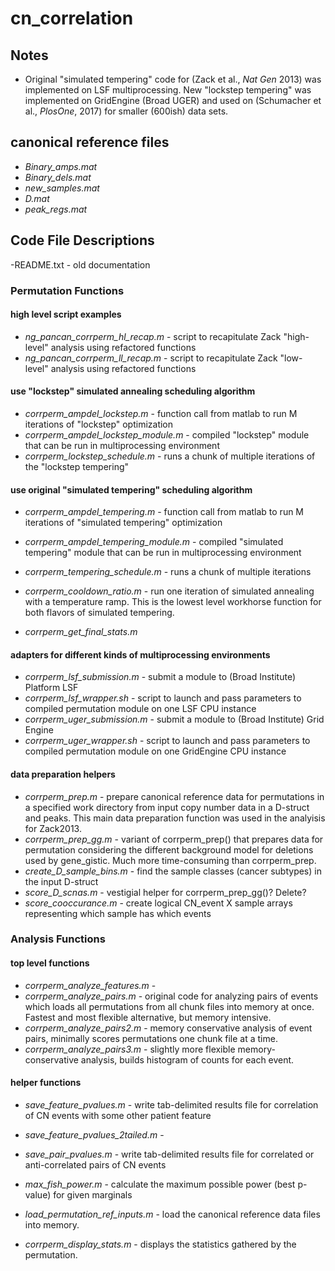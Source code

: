 # cn_correlation

## Notes
- Original "simulated tempering" code for (Zack et al., *Nat Gen* 2013) was implemented on LSF multiprocessing. New 
"lockstep tempering" was implemented on GridEngine (Broad UGER) and used on (Schumacher et al., *PlosOne*, 2017) for 
smaller (600ish) data sets. 

## canonical reference files
- *Binary_amps.mat*
- *Binary_dels.mat*
- *new_samples.mat*
- *D.mat*
- *peak_regs.mat*

## Code File Descriptions
-README.txt - old documentation

### Permutation Functions

#### high level script examples
- *ng_pancan_corrperm_hl_recap.m* - script to recapitulate Zack "high-level" analysis using refactored functions
- *ng_pancan_corrperm_ll_recap.m* - script to recapitulate Zack "low-level" analysis using refactored functions

#### use "lockstep" simulated annealing scheduling algorithm
- *corrperm_ampdel_lockstep.m* - function call from matlab to run M iterations of "lockstep" optimization
- *corrperm_ampdel_lockstep_module.m* - compiled "lockstep" module that can be run in multiprocessing environment
- *corrperm_lockstep_schedule.m* - runs a chunk of multiple iterations of the "lockstep tempering"

#### use original "simulated tempering" scheduling algorithm
- *corrperm_ampdel_tempering.m* - function call from matlab to run M iterations of "simulated tempering" optimization
- *corrperm_ampdel_tempering_module.m* - compiled "simulated tempering" module that can be run in multiprocessing environment
- *corrperm_tempering_schedule.m* - runs a chunk of multiple iterations 

- *corrperm_cooldown_ratio.m* - run one iteration of simulated annealing with a temperature 
ramp. This is the lowest level workhorse function for both flavors of simulated tempering.
- *corrperm_get_final_stats.m*

#### adapters for different kinds of multiprocessing environments
- *corrperm_lsf_submission.m* - submit a module to (Broad Institute) Platform LSF
- *corrperm_lsf_wrapper.sh* - script to launch and pass parameters to compiled permutation module on one LSF CPU instance
- *corrperm_uger_submission.m* - submit a module to (Broad Institute) Grid Engine
- *corrperm_uger_wrapper.sh* - script to launch and pass parameters to compiled permutation module on one GridEngine CPU instance

#### data preparation helpers
- *corrperm_prep.m* - prepare canonical reference data for permutations in a specified work directory from input copy number data in a D-struct and peaks. This main data preparation function was used in the analyisis for Zack2013.
- *corrperm_prep_gg.m* - variant of corrperm_prep() that prepares data for permutation considering the different background model for
deletions used by gene_gistic. Much more time-consuming than corrperm_prep.
- *create_D_sample_bins.m* - find the sample classes (cancer subtypes) in the input D-struct
- *score_D_scnas.m* - vestigial helper for corrperm_prep_gg()? Delete?
- *score_cooccurance.m* - create logical CN_event X sample arrays representing which sample has which events

### Analysis Functions
#### top level functions
- *corrperm_analyze_features.m* -
- *corrperm_analyze_pairs.m* - original code for analyzing pairs of events which loads all permutations 
from all chunk files into memory at once. Fastest and most flexible alternative, but memory intensive.
- *corrperm_analyze_pairs2.m* - memory conservative analysis of event pairs, minimally scores permutations one chunk file at a time.
- *corrperm_analyze_pairs3.m* - slightly more flexible memory-conservative analysis, builds histogram of counts for each event.
#### helper functions
- *save_feature_pvalues.m* - write tab-delimited results file for correlation of CN events with some other patient feature
- *save_feature_pvalues_2tailed.m* -
- *save_pair_pvalues.m* - write tab-delimited results file for correlated or anti-correlated pairs of CN events
- *max_fish_power.m* - calculate the maximum possible power (best p-value) for given marginals  
- *load_permutation_ref_inputs.m* - load the canonical reference data files into memory.

- *corrperm_display_stats.m* - displays the statistics gathered by the permutation.
